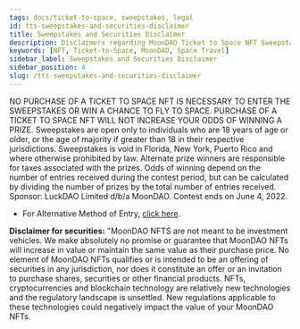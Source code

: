 ```yaml
---
tags: docs/ticket-to-space, sweepstakes, legal
id: tts-sweepstakes-and-securities-disclaimer
title: Sweepstakes and Securities Disclaimer
description: Disclaimers regarding MoonDAO Ticket to Space NFT Sweepstakes and Securities
keywords: [NFT, Ticket-to-Space, MoonDAO, Space Travel]
sidebar_label: Sweepstakes and Securities Disclaimer
sidebar_position: 4
slug: /tts-sweepstakes-and-securities-disclaimer
---
```


NO PURCHASE OF A TICKET TO SPACE NFT IS NECESSARY TO ENTER THE SWEEPSTAKES OR WIN A CHANCE TO FLY TO SPACE. PURCHASE OF A TICKET TO SPACE NFT WILL NOT INCREASE YOUR ODDS OF WINNING A PRIZE. Sweepstakes are open only to individuals who are 18 years of age or older, or the age of majority if greater than 18 in their respective jurisdictions. Sweepstakes is void in Florida, New York, Puerto Rico and where otherwise prohibited by law. Alternate prize winners are responsible for taxes associated with the prizes. Odds of winning depend on the number of entries received during the contest period, but can be calculated by dividing the number of prizes by the total number of entries received. Sponsor: LuckDAO Limited d/b/a MoonDAO. Contest ends on June 4, 2022.

- For Alternative Method of Entry, [click here](https://moondao.com/docs/tts-sweepstakes-rules#how-to-enter).

**Disclaimer for securities:** "MoonDAO NFTS are not meant to be investment vehicles. We make absolutely no promise or guarantee that MoonDAO NFTs will increase in value or maintain the same value as their purchase price. No element of MoonDAO NFTs qualifies or is intended to be an offering of securities in any jurisdiction, nor does it constitute an offer or an invitation to purchase shares, securities or other financial products. NFTs, cryptocurrencies and blockchain technology are relatively new technologies and the regulatory landscape is unsettled. New regulations applicable to these technologies could negatively impact the value of your MoonDAO NFTs.
